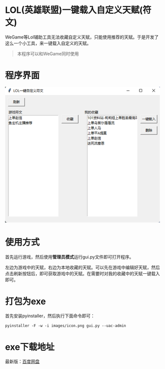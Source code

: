 # LOL(英雄联盟)一键载入自定义天赋(符文)

WeGame等Lol辅助工具无法收藏自定义天赋，只能使用推荐的天赋。于是开发了这么一个小工具，来一键载入自定义的天赋。

> 本程序可以和WeGame同时使用

# 程序界面

<img src="images/ui.png">

# 使用方式

首先运行游戏，然后使用**管理员模式**运行gui.py文件即可打开程序。

左边为游戏中的天赋，右边为本地收藏的天赋。可以先在游戏中编辑好天赋，然后点击刷新按钮后，即可获取游戏中的天赋。在需要时对我的收藏中的天赋一键载入即可。


# 打包为exe

首先安装pyinstaller，然后执行下面命令即可：

```shell
pyinstaller -F -w -i images/icon.png gui.py --uac-admin
```

# exe下载地址

最新版：[百度网盘](https://pan.baidu.com/s/1pcg6SVJm7aF-lm9yGeW6ng?pwd=xogf)